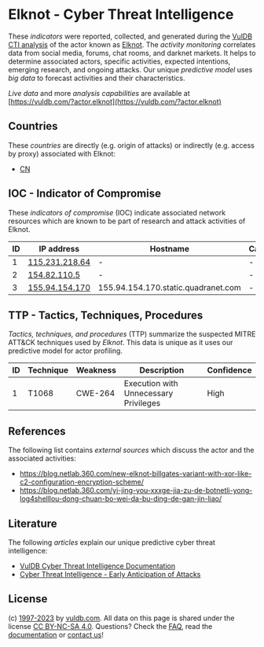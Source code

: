 # Elknot - Cyber Threat Intelligence

These _indicators_ were reported, collected, and generated during the [VulDB CTI analysis](https://vuldb.com/?kb.cti) of the actor known as [Elknot](https://vuldb.com/?actor.elknot). The _activity monitoring_ correlates data from social media, forums, chat rooms, and darknet markets. It helps to determine associated actors, specific activities, expected intentions, emerging research, and ongoing attacks. Our unique _predictive model_ uses _big data_ to forecast activities and their characteristics.

_Live data_ and more _analysis capabilities_ are available at [https://vuldb.com/?actor.elknot](https://vuldb.com/?actor.elknot)

## Countries

These _countries_ are directly (e.g. origin of attacks) or indirectly (e.g. access by proxy) associated with Elknot:

* [CN](https://vuldb.com/?country.cn)

## IOC - Indicator of Compromise

These _indicators of compromise_ (IOC) indicate associated network resources which are known to be part of research and attack activities of Elknot.

ID | IP address | Hostname | Campaign | Confidence
-- | ---------- | -------- | -------- | ----------
1 | [115.231.218.64](https://vuldb.com/?ip.115.231.218.64) | - | - | High
2 | [154.82.110.5](https://vuldb.com/?ip.154.82.110.5) | - | - | High
3 | [155.94.154.170](https://vuldb.com/?ip.155.94.154.170) | 155.94.154.170.static.quadranet.com | - | High

## TTP - Tactics, Techniques, Procedures

_Tactics, techniques, and procedures_ (TTP) summarize the suspected MITRE ATT&CK techniques used by _Elknot_. This data is unique as it uses our predictive model for actor profiling.

ID | Technique | Weakness | Description | Confidence
-- | --------- | -------- | ----------- | ----------
1 | T1068 | CWE-264 | Execution with Unnecessary Privileges | High

## References

The following list contains _external sources_ which discuss the actor and the associated activities:

* https://blog.netlab.360.com/new-elknot-billgates-variant-with-xor-like-c2-configuration-encryption-scheme/
* https://blog.netlab.360.com/yi-jing-you-xxxge-jia-zu-de-botnetli-yong-log4shelllou-dong-chuan-bo-wei-da-bu-ding-de-gan-jin-liao/

## Literature

The following _articles_ explain our unique predictive cyber threat intelligence:

* [VulDB Cyber Threat Intelligence Documentation](https://vuldb.com/?kb.cti)
* [Cyber Threat Intelligence - Early Anticipation of Attacks](https://www.scip.ch/en/?labs.20201022)

## License

(c) [1997-2023](https://vuldb.com/?kb.changelog) by [vuldb.com](https://vuldb.com/?kb.about). All data on this page is shared under the license [CC BY-NC-SA 4.0](https://creativecommons.org/licenses/by-nc-sa/4.0/). Questions? Check the [FAQ](https://vuldb.com/?kb.faq), read the [documentation](https://vuldb.com/?kb) or [contact us](https://vuldb.com/?contact)!
